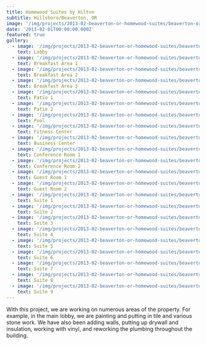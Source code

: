 ```yaml
---
title: Homewood Suites by Hilton
subtitle: Hillsboro/Beaverton, OR
image: '/img/projects/2013-02-beaverton-or-homewood-suites/beaverton-or-homewood-suites-lobby.jpg'
date: '2013-02-01T00:00:00.000Z'
featured: true
gallery:
  - image: '/img/projects/2013-02-beaverton-or-homewood-suites/beaverton-or-homewood-suites-lobby.jpg'
    text: Lobby
  - image: '/img/projects/2013-02-beaverton-or-homewood-suites/beaverton-or-homewood-suites-breakfast-area-1.jpg'
    text: Breakfast Area 1
  - image: '/img/projects/2013-02-beaverton-or-homewood-suites/beaverton-or-homewood-suites-breakfast-area-2.jpg'
    text: Breakfast Area 2
  - image: '/img/projects/2013-02-beaverton-or-homewood-suites/beaverton-or-homewood-suites-breakfast-area-3.jpg'
    text: Breakfast Area 3
  - image: '/img/projects/2013-02-beaverton-or-homewood-suites/beaverton-or-homewood-suites-patio-1.jpg'
    text: Patio 1
  - image: '/img/projects/2013-02-beaverton-or-homewood-suites/beaverton-or-homewood-suites-patio-2.jpg'
    text: Patio 2
  - image: '/img/projects/2013-02-beaverton-or-homewood-suites/beaverton-or-homewood-suites-pool.jpg'
    text: Pool
  - image: '/img/projects/2013-02-beaverton-or-homewood-suites/beaverton-or-homewood-suites-fitness-center.jpg'
    text: Fitness Center
  - image: '/img/projects/2013-02-beaverton-or-homewood-suites/beaverton-or-homewood-suites-business-center.jpg'
    text: Business Center
  - image: '/img/projects/2013-02-beaverton-or-homewood-suites/beaverton-or-homewood-suites-conference-room-1.jpg'
    text: Conference Room 1
  - image: '/img/projects/2013-02-beaverton-or-homewood-suites/beaverton-or-homewood-suites-conference-room-2.jpg'
    text: Conference Room 2
  - image: '/img/projects/2013-02-beaverton-or-homewood-suites/beaverton-or-homewood-suites-guest-room-1.jpg'
    text: Guest Room 1
  - image: '/img/projects/2013-02-beaverton-or-homewood-suites/beaverton-or-homewood-suites-guest-room-2.jpg'
    text: Guest Room 2
  - image: '/img/projects/2013-02-beaverton-or-homewood-suites/beaverton-or-homewood-suites-suite-1.jpg'
    text: Suite 1
  - image: '/img/projects/2013-02-beaverton-or-homewood-suites/beaverton-or-homewood-suites-suite-2.jpg'
    text: Suite 2
  - image: '/img/projects/2013-02-beaverton-or-homewood-suites/beaverton-or-homewood-suites-suite-3.jpg'
    text: Suite 3
  - image: '/img/projects/2013-02-beaverton-or-homewood-suites/beaverton-or-homewood-suites-suite-4.jpg'
    text: Suite 4
  - image: '/img/projects/2013-02-beaverton-or-homewood-suites/beaverton-or-homewood-suites-suite-5.jpg'
    text: Suite 5
  - image: '/img/projects/2013-02-beaverton-or-homewood-suites/beaverton-or-homewood-suites-suite-6.jpg'
    text: Suite 6
  - image: '/img/projects/2013-02-beaverton-or-homewood-suites/beaverton-or-homewood-suites-suite-7.jpg'
    text: Suite 7
  - image: '/img/projects/2013-02-beaverton-or-homewood-suites/beaverton-or-homewood-suites-suite-8.jpg'
    text: Suite 8
  - image: '/img/projects/2013-02-beaverton-or-homewood-suites/beaverton-or-homewood-suites-suite-9.jpg'
    text: Suite 9
---
```


With this project, we are working on numerous areas of the property. For example, in the main lobby, we are painting and putting in tile and various stone work. We have also been adding walls, putting up drywall and insulation, working with vinyl, and reworking the plumbing throughout the building.
